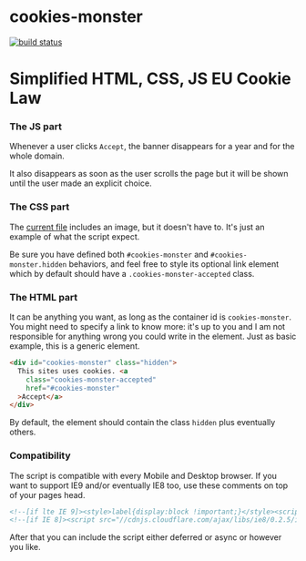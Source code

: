 cookies-monster
===============

[![build status](https://secure.travis-ci.org/WebReflection/cookies-monster.png)](http://travis-ci.org/WebReflection/cookies-monster)

# Simplified HTML, CSS, JS EU Cookie Law



### The JS part
Whenever a user clicks `Accept`, the banner disappears for a year and for the whole domain.

It also disappears as soon as the user scrolls the page but it will be shown until the user made an explicit choice.



### The CSS part
The [current file](src/cookies-monster.css) includes an  image, but it doesn't have to. It's just an example of what the script expect.

Be sure you have defined both `#cookies-monster` and `#cookies-monster.hidden` behaviors, and feel free to style its optional link element which by default should have  a `.cookies-monster-accepted` class.



### The HTML part
It can be anything you want, as long as the container id is `cookies-monster`. You might need to specify a link to know more: it's up to you and I am not responsible for anything wrong you could write in the element. Just as basic example, this is a generic element.

```html
<div id="cookies-monster" class="hidden">
  This sites uses cookies. <a
    class="cookies-monster-accepted"
    href="#cookies-monster"
  >Accept</a>
</div>
```

By default, the element should contain the class `hidden` plus eventually others.



### Compatibility

The script is compatible with every Mobile and Desktop browser.
If you want to support IE9 and/or eventually IE8 too, use these comments on top of your pages head.

```html
<!--[if lte IE 9]><style>label{display:block !important;}</style><script>(function(f){window.setTimeout=f(window.setTimeout);window.setInterval=f(window.setInterval)})(function(f){return function(c,t){var a=[].slice.call(arguments,2);return f(function(){c.apply(this,a)},t)}});</script><![endif]-->
<!--[if IE 8]><script src="//cdnjs.cloudflare.com/ajax/libs/ie8/0.2.5/ie8.js"></script><![endif]-->
```

After that you can include the script either deferred or async or however you like.
